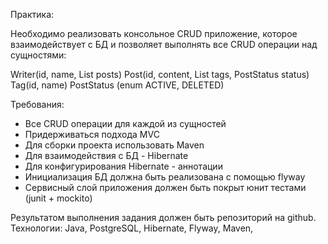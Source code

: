 Практика:

Необходимо реализовать консольное CRUD приложение, которое взаимодействует с БД и позволяет выполнять все CRUD операции над сущностями:

Writer(id, name, List<Post> posts)
Post(id, content, List<Tag> tags, PostStatus status)
Tag(id, name)
PostStatus (enum ACTIVE, DELETED)
  
Требования:
  
* Все CRUD операции для каждой из сущностей
* Придерживаться подхода MVC
* Для сборки проекта использовать Maven
* Для взаимодействия с БД - Hibernate
* Для конфигурирования Hibernate - аннотации
* Инициализация БД должна быть реализована с помощью flyway
* Сервисный слой приложения должен быть покрыт юнит тестами (junit + mockito)
  
Результатом выполнения задания должен быть репозиторий на github.
Технологии: Java, PostgreSQL, Hibernate, Flyway, Maven,
